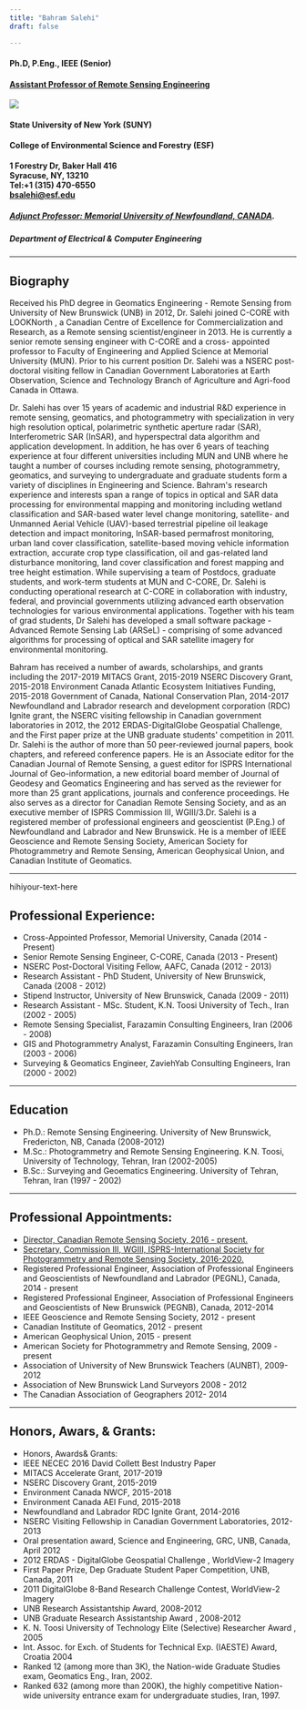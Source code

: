 ```yaml
---
title: "Bahram Salehi"
draft: false

---
```

#### Ph.D, P.Eng., IEEE (Senior)

#### [Assistant Professor of Remote Sensing Engineering](https://www.esf.edu/faculty/salehi/)
![](/images/Salehi4.jpg)
#### State University of New York (SUNY)
#### College of Environmental Science and Forestry (ESF)

  
**1 Forestry Dr, Baker Hall 416\
Syracuse, NY, 13210\
Tel:+1 (315) 470-6550\
bsalehi@esf.edu**

##### [Adjunct Professor: Memorial University of Newfoundland, CANADA](https://www.mun.ca/engineering/about/people/bahramsalehi.php/).
##### Department of Electrical & Computer Engineering 

---

## Biography

 Received his PhD degree in Geomatics Engineering - Remote Sensing from University of New Brunswick (UNB) in 2012, Dr. Salehi joined C-CORE with LOOKNorth , a Canadian Centre of Excellence for Commercialization and Research, as a Remote sensing scientist/engineer in 2013. He is currently a senior remote sensing engineer with C-CORE and a cross- appointed professor to Faculty of Engineering and Applied Science at Memorial University (MUN). Prior to his current position Dr. Salehi was a NSERC post-doctoral visiting fellow in Canadian Government Laboratories at Earth Observation, Science and Technology Branch of Agriculture and Agri-food Canada in Ottawa.

 Dr. Salehi has over 15 years of academic and industrial R&D experience in remote sensing, geomatics, and photogrammetry with specialization in very high resolution optical, polarimetric synthetic aperture radar (SAR), Interferometric SAR (InSAR), and hyperspectral data algorithm and application development. In addition, he has over 6 years of teaching experience at four different universities including MUN and UNB where he taught a number of courses including remote sensing, photogrammetry, geomatics, and surveying to undergraduate and graduate students form a variety of disciplines in Engineering and Science. Bahram's research experience and interests span a range of topics in optical and SAR data processing for environmental mapping and monitoring including wetland classification and SAR-based water level change monitoring, satellite- and Unmanned Aerial Vehicle (UAV)-based terrestrial pipeline oil leakage detection and impact monitoring, InSAR-based permafrost monitoring, urban land cover classification, satellite-based moving vehicle information extraction, accurate crop type classification, oil and gas-related land disturbance monitoring, land cover classification and forest mapping and tree height estimation. While supervising a team of Postdocs, graduate students, and work-term students at MUN and C-CORE, Dr. Salehi is conducting operational research at C-CORE in collaboration with industry, federal, and provincial governments utilizing advanced earth observation technologies for various environmental applications. Together with his team of grad students, Dr Salehi has developed a small software package - Advanced Remote Sensing Lab (ARSeL) - comprising of some advanced algorithms for processing of optical and SAR satellite imagery for environmental monitoring.

 Bahram has received a number of awards, scholarships, and grants including the 2017-2019 MITACS Grant, 2015-2019 NSERC Discovery Grant, 2015-2018 Environment Canada Atlantic Ecosystem Initiatives Funding, 2015-2018 Government of Canada, National Conservation Plan, 2014-2017 Newfoundland and Labrador research and development corporation (RDC) Ignite grant, the NSERC visiting fellowship in Canadian government laboratories in 2012, the 2012 ERDAS-DigitalGlobe Geospatial Challenge, and the First paper prize at the UNB graduate students' competition in 2011. Dr. Salehi is the author of more than 50 peer-reviewed journal papers, book chapters, and refereed conference papers. He is an Associate editor for the Canadian Journal of Remote Sensing, a guest editor for ISPRS International Journal of Geo-information, a new editorial board member of Journal of Geodesy and Geomatics Engineering and has served as the reviewer for more than 25 grant applications, journals and conference proceedings. He also serves as a director for Canadian Remote Sensing Society, and as an executive member of ISPRS Commission III, WGIII/3.Dr. Salehi is a registered member of professional engineers and geoscientist (P.Eng.) of Newfoundland and Labrador and New Brunswick. He is a member of IEEE Geoscience and Remote Sensing Society, American Society for Photogrammetry and Remote Sensing, American Geophysical Union, and Canadian Institute of Geomatics. 

---

<div style="text-align: justify"> hihiyour-text-here </div>

## Professional Experience:
+ Cross-Appointed Professor, Memorial University, Canada (2014 - Present)
+ Senior Remote Sensing Engineer, C-CORE, Canada (2013 - Present)
+ NSERC Post-Doctoral Visiting Fellow, AAFC, Canada (2012 - 2013)
+ Research Assistant - PhD Student, University of New Brunswick, Canada (2008 - 2012)
+ Stipend Instructor, University of New Brunswick, Canada (2009 - 2011)
+ Research Assistant - MSc. Student, K.N. Toosi University of Tech., Iran (2002 - 2005)
+ Remote Sensing Specialist, Farazamin Consulting Engineers, Iran (2006 - 2008)
+ GIS and Photogrammetry Analyst, Farazamin Consulting Engineers, Iran (2003 - 2006)
+ Surveying & Geomatics Engineer, ZaviehYab Consulting Engineers, Iran (2000 - 2002)

---

 ## Education
 + Ph.D.: Remote Sensing Engineering. University of New Brunswick, Fredericton, NB, Canada (2008-2012)
 + M.Sc.:  Photogrammetry and Remote Sensing Engineering. K.N. Toosi, University of Technology, Tehran, Iran (2002-2005)
 + B.Sc.: Surveying and Geoematics Engineering. University of Tehran, Tehran, Iran (1997 - 2002)

---

## Professional Appointments:
+ [Director, Canadian Remote Sensing Society, 2016 - present.](https://crss-sct.ca/about/executive/)
+ [Secretary, Commission III, WGIII, ISPRS-International Society for Photogrammetry and Remote Sensing Society, 2016-2020.](http://www2.isprs.org/commissions/comm3/wg3.html)
+ Registered Professional Engineer, Association of Professional Engineers and Geoscientists of Newfoundland and Labrador (PEGNL), Canada, 2014 - present
+ Registered Professional Engineer, Association of Professional Engineers and Geoscientists of New Brunswick (PEGNB), Canada, 2012-2014
+ IEEE Geoscience and Remote Sensing Society, 2012 - present
+ Canadian Institute of Geomatics, 2012 - present
+ American Geophysical Union, 2015 - present
+ American Society for Photogrammetry and Remote Sensing, 2009 - present
+ Association of University of New Brunswick Teachers (AUNBT), 2009-2012
+ Association of New Brunswick Land Surveyors 2008 - 2012
+ The Canadian Association of Geographers 2012- 2014 

---

 ## Honors, Awars, & Grants:
+ Honors, Awards& Grants:
+ IEEE NECEC 2016 David Collett Best Industry Paper
+ MITACS Accelerate Grant, 2017-2019
+ NSERC Discovery Grant, 2015-2019
+ Environment Canada NWCF, 2015-2018
+ Environment Canada AEI Fund, 2015-2018
+ Newfoundland and Labrador RDC Ignite Grant, 2014-2016
+ NSERC Visiting Fellowship in Canadian Government Laboratories, 2012-2013
+ Oral presentation award, Science and Engineering, GRC, UNB, Canada, April 2012
+ 2012 ERDAS - DigitalGlobe Geospatial Challenge , WorldView-2 Imagery
+ First Paper Prize, Dep Graduate Student Paper Competition, UNB, Canada, 2011
+ 2011 DigitalGlobe 8-Band Research Challenge Contest, WorldView-2 Imagery
+ UNB Research Assistantship Award, 2008-2012
+ UNB Graduate Research Assistantship Award , 2008-2012
+ K. N. Toosi University of Technology Elite (Selective) Researcher Award , 2005
+ Int. Assoc. for Exch. of Students for Technical Exp. (IAESTE) Award, Croatia 2004
+ Ranked 12 (among more than 3K), the Nation-wide Graduate Studies exam, Geomatics Eng., Iran, 2002.
+ Ranked 632 (among more than 200K), the highly competitive Nation-wide university entrance exam for undergraduate studies, Iran, 1997. 

[mun-email]: mailto:bsalehi@mun.ca
[c-core-email]: mailto:bahram.salehi@c-core.ca
